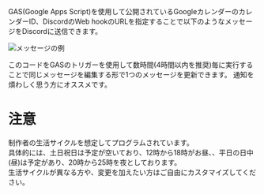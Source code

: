 GAS(Google Apps Script)を使用して公開されているGoogleカレンダーのカレンダーID、DiscordのWeb hookのURLを指定することで以下のようなメッセージをDiscordに送信できます。

![メッセージの例](https://github.com/murahito130/google_calendar_freebusy_discord_webhook/blob/main/example.png)


このコードをGASのトリガーを使用して数時間(4時間以内を推奨)毎に実行することで同じメッセージを編集する形で1つのメッセージを更新できます。
通知を煩わしく思う方にオススメです。

# 注意
制作者の生活サイクルを想定してプログラムされています。<br>
具体的には、土日祝日は予定が空いており、12時から18時がお昼、、平日の日中(昼)は予定があり、20時から25時を夜としております。<br>
生活サイクルが異なる方や、変更を加えたい方はご自由にカスタマイズしてください。
